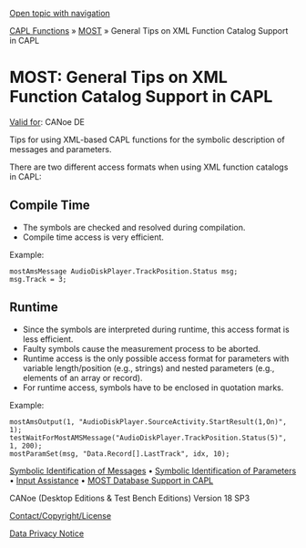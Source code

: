 [Open topic with navigation](../../../../CANoeDEFamily.htm#Topics/CAPLFunctions/MOST/CAPLfunctionsMOSTXMLSupport.md)

[CAPL Functions](../CAPLfunctions.md) » [MOST](CAPLfunctionsMOSTOverview.md) » General Tips on XML Function Catalog Support in CAPL

# MOST: General Tips on XML Function Catalog Support in CAPL

[Valid for](../../Shared/FeatureAvailability.md):  CANoe DE

Tips for using XML-based CAPL functions for the symbolic description of messages and parameters.

There are two different access formats when using XML function catalogs in CAPL:

## Compile Time

- The symbols are checked and resolved during compilation.
- Compile time access is very efficient.

Example:

```plaintext
mostAmsMessage AudioDiskPlayer.TrackPosition.Status msg;
msg.Track = 3;
```

## Runtime

- Since the symbols are interpreted during runtime, this access format is less efficient.
- Faulty symbols cause the measurement process to be aborted.
- Runtime access is the only possible access format for parameters with variable length/position (e.g., strings) and nested parameters (e.g., elements of an array or record).
- For runtime access, symbols have to be enclosed in quotation marks.

Example:

```plaintext
mostAmsOutput(1, "AudioDiskPlayer.SourceActivity.StartResult(1,On)", 1);
testWaitForMostAMSMessage("AudioDiskPlayer.TrackPosition.Status(5)", 1, 200);
mostParamSet(msg, "Data.Record[].LastTrack", idx, 10);
```

[Symbolic Identification of Messages](CAPLfunctionsMOSTSymIDMMessage.md) • [Symbolic Identification of Parameters](CAPLfunctionsMOSTSymIDParam.md) • [Input Assistance](CAPLfunctionsMOSTInputAssistant.md) • [MOST Database Support in CAPL](CAPLfunctionsMOSTDatabaseSupport.md)

CANoe (Desktop Editions & Test Bench Editions) Version 18 SP3

[Contact/Copyright/License](../../Shared/ContactCopyrightLicense.md)

[Data Privacy Notice](https://www.vector.com/int/en/company/get-info/privacy-policy/)
